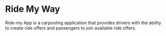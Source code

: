 # Ride My Way

Ride-my App is a carpooling application that provides drivers with the ability to create ride offers
and passengers to join available ride offers.

